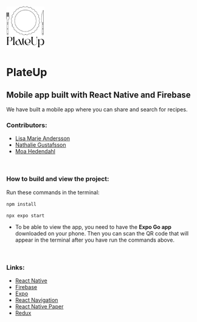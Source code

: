 # <img src="./assets/logo.png" width="100rem"/>

# PlateUp

## Mobile app built with React Native and Firebase

We have built a mobile app where you can share and search for recipes.
<br>

### Contributors:

- [Lisa Marie Andersson](https://github.com/lisamarieandersson)
- [Nathalie Gustafsson](https://github.com/nathaliegustafsson)
- [Moa Hedendahl](https://github.com/moamoa07)

<br>

### How to build and view the project:

Run these commands in the terminal:

```
npm install
```

```
npx expo start
```

- To be able to view the app, you need to have the **Expo Go app** downloaded on your phone. Then you can scan the QR code that will appear in the terminal after you have run the commands above.

<br>

### Links:

- [React Native](https://reactnative.dev/)
- [Firebase](https://firebase.google.com/)
- [Expo](https://docs.expo.dev/)
- [React Navigation](https://reactnavigation.org/)
- [React Native Paper](https://reactnativepaper.com/)
- [Redux](https://redux.js.org/)
